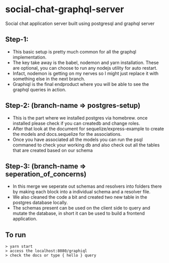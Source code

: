 # social-chat-graphql-server
Social chat application server built using postgresql and graphql server

## Step-1: 

- This basic setup is pretty much common for all the graphql implementation.
- The key take away is the babel, nodemon and yarn installation. These are optional, you can choose to run any nodejs utility for auto restart.
- Infact, nodemon is getting on my nerves so I might just replace it with something else in the next branch.
- Graphiql is the final endproduct where you will be able to see the graphql queries in action.

## Step-2: (branch-name => postgres-setup)
- This is the part where we installed postgres via homebrew. once installed please check if you can createdb and change roles.
- After that look at the document for sequelize/express-example to create the models and docs.sequelize for the associations.
- Once you have associated all the models you can run the psql commaned to check your working db and also check out all the tables that are created based on our schema

## Step-3: (branch-name => seperation_of_concerns)
- In this merge we seperate out schemas and resolvers into folders there by making each block into a individual schema and a resolver file.
- We also cleaned the code a bit and created two new table in the postgres database locally.
- The schemas present can be used on the client side to query and mutate the database, in short it can be used to build a frontend application.


## To run
```
> yarn start
> access the localhost:8080/graphiql 
> check the docs or type { hello } query
```
